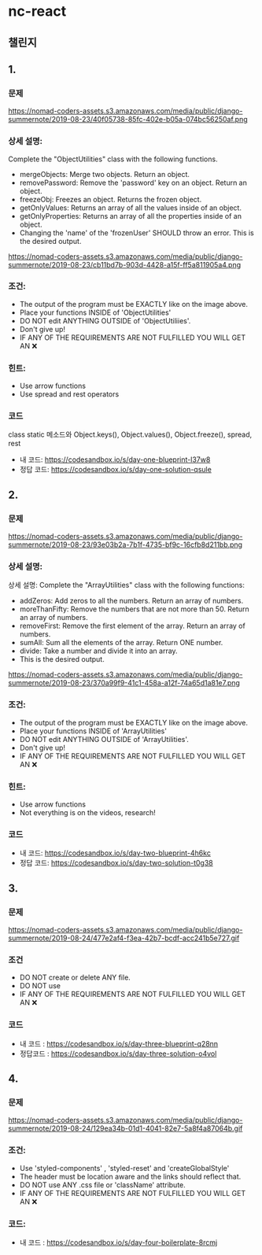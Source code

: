 # nc-react

## 챌린지

## 1.

### 문제

https://nomad-coders-assets.s3.amazonaws.com/media/public/django-summernote/2019-08-23/40f05738-85fc-402e-b05a-074bc56250af.png

### 상세 설명:
Complete the "ObjectUtilities" class with the following functions.

- mergeObjects: Merge two objects. Return an object.
- removePassword: Remove the 'password' key on an object. Return an object.
- freezeObj: Freezes an object. Returns the frozen object.
- getOnlyValues: Returns an array of all the values inside of an object.
- getOnlyProperties: Returns an array of all the properties inside of an object.
- Changing the 'name' of the 'frozenUser' SHOULD throw an error. This is the desired output.

https://nomad-coders-assets.s3.amazonaws.com/media/public/django-summernote/2019-08-23/cb11bd7b-903d-4428-a15f-ff5a811905a4.png

### 조건:
- The output of the program must be EXACTLY like on the image above.
- Place your functions INSIDE of 'ObjectUtilities'
- DO NOT edit ANYTHING OUTSIDE of 'ObjectUtiliies'.
- Don't give up!
- IF ANY OF THE REQUIREMENTS ARE NOT FULFILLED YOU WILL GET AN ❌

### 힌트:
- Use arrow functions
- Use spread and rest operators

### 코드

class static 메소드와 Object.keys(), Object.values(), Object.freeze(), spread, rest

- 내 코드: https://codesandbox.io/s/day-one-blueprint-l37w8
- 정답 코드: https://codesandbox.io/s/day-one-solution-qsule

## 2. 

### 문제

https://nomad-coders-assets.s3.amazonaws.com/media/public/django-summernote/2019-08-23/93e03b2a-7b1f-4735-bf9c-16cfb8d211bb.png

### 상세 설명:
상세 설명:
Complete the "ArrayUtilities" class with the following functions:

- addZeros: Add zeros to all the numbers. Return an array of numbers.
- moreThanFifty: Remove the numbers that are not more than 50. Return an array of numbers.
- removeFirst: Remove the first element of the array. Return an array of numbers.
- sumAll: Sum all the elements of the array. Return ONE number.
- divide: Take a number and divide it into an array.
- This is the desired output.

https://nomad-coders-assets.s3.amazonaws.com/media/public/django-summernote/2019-08-23/370a99f9-41c1-458a-a12f-74a65d1a81e7.png

### 조건:
- The output of the program must be EXACTLY like on the image above.
- Place your functions INSIDE of 'ArrayUtilities'
- DO NOT edit ANYTHING OUTSIDE of 'ArrayUtilities'.
- Don't give up!
- IF ANY OF THE REQUIREMENTS ARE NOT FULFILLED YOU WILL GET AN ❌

### 힌트:
- Use arrow functions
- Not everything is on the videos, research!

### 코드

- 내 코드: https://codesandbox.io/s/day-two-blueprint-4h6kc
- 정답 코드: https://codesandbox.io/s/day-two-solution-t0g38

## 3. 

### 문제

https://nomad-coders-assets.s3.amazonaws.com/media/public/django-summernote/2019-08-24/477e2af4-f3ea-42b7-bcdf-acc241b5e727.gif

### 조건

- DO NOT create or delete ANY file.
- DO NOT use <a></a>
- IF ANY OF THE REQUIREMENTS ARE NOT FULFILLED YOU WILL GET AN ❌

### 코드

- 내 코드 : https://codesandbox.io/s/day-three-blueprint-q28nn
- 정답코드 : https://codesandbox.io/s/day-three-solution-o4vol

## 4.

### 문제

https://nomad-coders-assets.s3.amazonaws.com/media/public/django-summernote/2019-08-24/129ea34b-01d1-4041-82e7-5a8f4a87064b.gif

### 조건:

- Use 'styled-components' , 'styled-reset' and 'createGlobalStyle'
- The header must be location aware and the links should reflect that.
- DO NOT use ANY .css file or 'className' attribute.
- IF ANY OF THE REQUIREMENTS ARE NOT FULFILLED YOU WILL GET AN ❌

### 코드:

- 내 코드 : https://codesandbox.io/s/day-four-boilerplate-8rcmj
